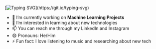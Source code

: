 [![Typing SVG](https://readme-typing-svg.demolab.com?font=Fira+Code&pause=1000&color=0CF6F7&random=false&width=435&lines=%F0%9F%91%8B+Hey+There+!!+I'm+Devnath+G+and+Welcome+to+my+Profile++!)](https://git.io/typing-svg)
- 🔭 I’m currently working on **Machine Learning Projects**
- 👀 I’m interested in learning about new technologies
- 📫 You can reach me through my LinkedIn and Instagram
- 😄 Pronouns: He/Him
- ⚡ Fun fact: I love listening to music and researching about new tech

<!---
Devnath-G/Devnath-G is a ✨ special ✨ repository because its `README.md` (this file) appears on your GitHub profile.
You can click the Preview link to take a look at your changes.
--->
